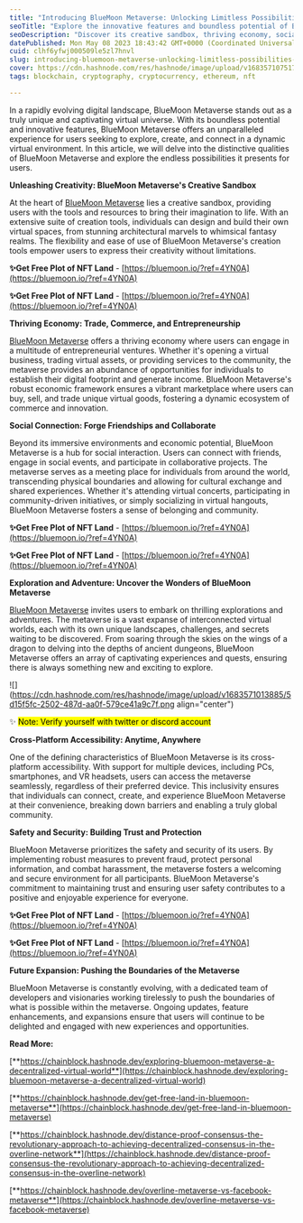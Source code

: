 ```yaml
---
title: "Introducing BlueMoon Metaverse: Unlocking Limitless Possibilities in a Virtual Universe (Free Plot Of NFT Land)"
seoTitle: "Explore the innovative features and boundless potential of BlueMoon"
seoDescription: "Discover its creative sandbox, thriving economy, social connections, adventurous explorations, cross-platform accessibility, safety measures"
datePublished: Mon May 08 2023 18:43:42 GMT+0000 (Coordinated Universal Time)
cuid: clhf6yfwj000509le5zl7hnvl
slug: introducing-bluemoon-metaverse-unlocking-limitless-possibilities-in-a-virtual-universe-free-plot-of-nft-land
cover: https://cdn.hashnode.com/res/hashnode/image/upload/v1683571075170/2d5c723c-7b00-4152-a240-98cf09e852cd.jpeg
tags: blockchain, cryptography, cryptocurrency, ethereum, nft

---
```


In a rapidly evolving digital landscape, BlueMoon Metaverse stands out as a truly unique and captivating virtual universe. With its boundless potential and innovative features, BlueMoon Metaverse offers an unparalleled experience for users seeking to explore, create, and connect in a dynamic virtual environment. In this article, we will delve into the distinctive qualities of BlueMoon Metaverse and explore the endless possibilities it presents for users.

**Unleashing Creativity: BlueMoon Metaverse's Creative Sandbox**

At the heart of [BlueMoon Metaverse](https://bluemoon.io/?ref=4YN0A) lies a creative sandbox, providing users with the tools and resources to bring their imagination to life. With an extensive suite of creation tools, individuals can design and build their own virtual spaces, from stunning architectural marvels to whimsical fantasy realms. The flexibility and ease of use of BlueMoon Metaverse's creation tools empower users to express their creativity without limitations.

**✨Get Free Plot of NFT Land** - [https://bluemoon.io/?ref=4YN0A](https://bluemoon.io/?ref=4YN0A)

**✨Get Free Plot of NFT Land** - [https://bluemoon.io/?ref=4YN0A](https://bluemoon.io/?ref=4YN0A)

**Thriving Economy: Trade, Commerce, and Entrepreneurship**

[BlueMoon Metaverse](https://bluemoon.io/?ref=4YN0A) offers a thriving economy where users can engage in a multitude of entrepreneurial ventures. Whether it's opening a virtual business, trading virtual assets, or providing services to the community, the metaverse provides an abundance of opportunities for individuals to establish their digital footprint and generate income. BlueMoon Metaverse's robust economic framework ensures a vibrant marketplace where users can buy, sell, and trade unique virtual goods, fostering a dynamic ecosystem of commerce and innovation.

**Social Connection: Forge Friendships and Collaborate**

Beyond its immersive environments and economic potential, BlueMoon Metaverse is a hub for social interaction. Users can connect with friends, engage in social events, and participate in collaborative projects. The metaverse serves as a meeting place for individuals from around the world, transcending physical boundaries and allowing for cultural exchange and shared experiences. Whether it's attending virtual concerts, participating in community-driven initiatives, or simply socializing in virtual hangouts, BlueMoon Metaverse fosters a sense of belonging and community.

**✨Get Free Plot of NFT Land** - [https://bluemoon.io/?ref=4YN0A](https://bluemoon.io/?ref=4YN0A)

**✨Get Free Plot of NFT Land** - [https://bluemoon.io/?ref=4YN0A](https://bluemoon.io/?ref=4YN0A)

**Exploration and Adventure: Uncover the Wonders of BlueMoon Metaverse**

[BlueMoon Metaverse](https://bluemoon.io/?ref=4YN0A) invites users to embark on thrilling explorations and adventures. The metaverse is a vast expanse of interconnected virtual worlds, each with its own unique landscapes, challenges, and secrets waiting to be discovered. From soaring through the skies on the wings of a dragon to delving into the depths of ancient dungeons, BlueMoon Metaverse offers an array of captivating experiences and quests, ensuring there is always something new and exciting to explore.

![](https://cdn.hashnode.com/res/hashnode/image/upload/v1683571013885/5d15f5fc-2502-487d-aa0f-579ce41a9c7f.png align="center")

✨ <mark>Note: Verify yourself with twitter or discord account</mark>

**Cross-Platform Accessibility: Anytime, Anywhere**

One of the defining characteristics of BlueMoon Metaverse is its cross-platform accessibility. With support for multiple devices, including PCs, smartphones, and VR headsets, users can access the metaverse seamlessly, regardless of their preferred device. This inclusivity ensures that individuals can connect, create, and experience BlueMoon Metaverse at their convenience, breaking down barriers and enabling a truly global community.

**Safety and Security: Building Trust and Protection**

BlueMoon Metaverse prioritizes the safety and security of its users. By implementing robust measures to prevent fraud, protect personal information, and combat harassment, the metaverse fosters a welcoming and secure environment for all participants. BlueMoon Metaverse's commitment to maintaining trust and ensuring user safety contributes to a positive and enjoyable experience for everyone.

**✨Get Free Plot of NFT Land** - [https://bluemoon.io/?ref=4YN0A](https://bluemoon.io/?ref=4YN0A)

**✨Get Free Plot of NFT Land** - [https://bluemoon.io/?ref=4YN0A](https://bluemoon.io/?ref=4YN0A)

**Future Expansion: Pushing the Boundaries of the Metaverse**

BlueMoon Metaverse is constantly evolving, with a dedicated team of developers and visionaries working tirelessly to push the boundaries of what is possible within the metaverse. Ongoing updates, feature enhancements, and expansions ensure that users will continue to be delighted and engaged with new experiences and opportunities.

**Read More:**

[**https://chainblock.hashnode.dev/exploring-bluemoon-metaverse-a-decentralized-virtual-world**](https://chainblock.hashnode.dev/exploring-bluemoon-metaverse-a-decentralized-virtual-world)

[**https://chainblock.hashnode.dev/get-free-land-in-bluemoon-metaverse**](https://chainblock.hashnode.dev/get-free-land-in-bluemoon-metaverse)

[**https://chainblock.hashnode.dev/distance-proof-consensus-the-revolutionary-approach-to-achieving-decentralized-consensus-in-the-overline-network**](https://chainblock.hashnode.dev/distance-proof-consensus-the-revolutionary-approach-to-achieving-decentralized-consensus-in-the-overline-network)

[**https://chainblock.hashnode.dev/overline-metaverse-vs-facebook-metaverse**](https://chainblock.hashnode.dev/overline-metaverse-vs-facebook-metaverse)